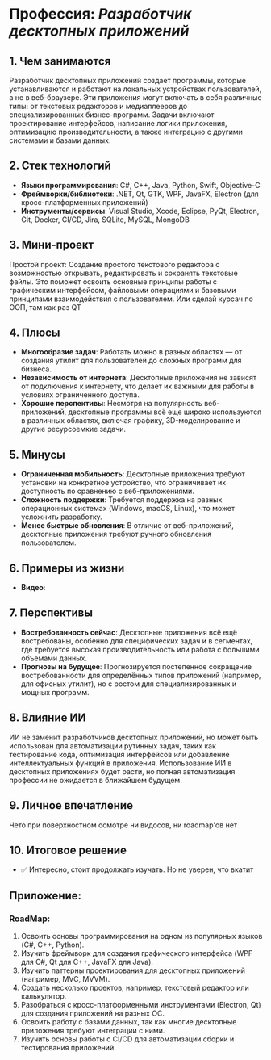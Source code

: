 # Профессия: *Разработчик десктопных приложений*

## 1. Чем занимаются
Разработчик десктопных приложений создает программы, которые устанавливаются и работают на локальных устройствах пользователей, а не в веб-браузере. Эти приложения могут включать в себя различные типы: от текстовых редакторов и медиаплееров до специализированных бизнес-программ. Задачи включают проектирование интерфейсов, написание логики приложения, оптимизацию производительности, а также интеграцию с другими системами и базами данных.

## 2. Стек технологий
* **Языки программирования**: C#, C++, Java, Python, Swift, Objective-C
* **Фреймворки/библиотеки**: .NET, Qt, GTK, WPF, JavaFX, Electron (для кросс-платформенных приложений)
* **Инструменты/сервисы**: Visual Studio, Xcode, Eclipse, PyQt, Electron, Git, Docker, CI/CD, Jira, SQLite, MySQL, MongoDB

## 3. Мини-проект
Простой проект: Создание простого текстового редактора с возможностью открывать, редактировать и сохранять текстовые файлы. Это поможет освоить основные принципы работы с графическим интерфейсом, файловыми операциями и базовыми принципами взаимодействия с пользователем.
Или сделай курсач по ООП, там как раз QT

## 4. Плюсы
- **Многообразие задач**: Работать можно в разных областях — от создания утилит для пользователей до сложных программ для бизнеса.
- **Независимость от интернета**: Десктопные приложения не зависят от подключения к интернету, что делает их важными для работы в условиях ограниченного доступа.
- **Хорошие перспективы**: Несмотря на популярность веб-приложений, десктопные программы всё еще широко используются в различных областях, включая графику, 3D-моделирование и другие ресурсоемкие задачи.

## 5. Минусы
- **Ограниченная мобильность**: Десктопные приложения требуют установки на конкретное устройство, что ограничивает их доступность по сравнению с веб-приложениями.
- **Сложность поддержки**: Требуется поддержка на разных операционных системах (Windows, macOS, Linux), что может усложнить разработку.
- **Менее быстрые обновления**: В отличие от веб-приложений, десктопные приложения требуют ручного обновления пользователем.

## 6. Примеры из жизни
* **Видео**: 

## 7. Перспективы
- **Востребованность сейчас**: Десктопные приложения всё ещё востребованы, особенно для специфических задач и в сегментах, где требуется высокая производительность или работа с большими объемами данных.
- **Прогнозы на будущее**: Прогнозируется постепенное сокращение востребованности для определённых типов приложений (например, для офисных утилит), но с ростом для специализированных и мощных программ.

## 8. Влияние ИИ
ИИ не заменит разработчиков десктопных приложений, но может быть использован для автоматизации рутинных задач, таких как тестирование кода, оптимизация интерфейсов или добавление интеллектуальных функций в приложения. Использование ИИ в десктопных приложениях будет расти, но полная автоматизация профессии не ожидается в ближайшем будущем.

## 9. Личное впечатление
Чето при поверхностном осмотре ни видосов, ни roadmap'ов нет  

## 10. Итоговое решение
* ✅ Интересно, стоит продолжать изучать. Но не уверен, что вкатит

## Приложение:
### RoadMap:

1. Освоить основы программирования на одном из популярных языков (C#, C++, Python).
2. Изучить фреймворк для создания графического интерфейса (WPF для C#, Qt для C++, JavaFX для Java).
3. Изучить паттерны проектирования для десктопных приложений (например, MVC, MVVM).
4. Создать несколько проектов, например, текстовый редактор или калькулятор.
5. Разобраться с кросс-платформенными инструментами (Electron, Qt) для создания приложений на разных ОС.
6. Освоить работу с базами данных, так как многие десктопные приложения требуют интеграции с ними.
7. Изучить основы работы с CI/CD для автоматизации сборки и тестирования приложений.

